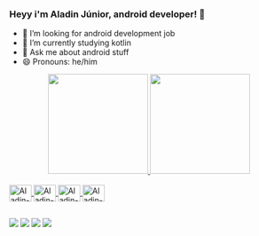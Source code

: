 ### Heyy i'm Aladin Júnior, android developer! 👋


- 🔭 I’m looking for android development job
- 🌱 I’m currently studying kotlin
- 💬 Ask me about android stuff
- 😄 Pronouns: he/him

<div align="center">
  <a href="https://github.com/aladinjunior">
  <img height="180em" src="https://github-readme-stats.vercel.app/api?username=aladinjunior&show_icons=true&theme=transparent&include_all_commits=true&count_private=true"/>
  <img height="180em" src="https://github-readme-stats.vercel.app/api/top-langs/?username=aladinjunior&layout=compact&langs_count=7&theme=transparent"/>
</div>
</div>

<div style="display: inline_block"><br>
  <img align="center" alt="Aladin-AndroidStudio" height="30" width="40" <img src="https://cdn.jsdelivr.net/gh/devicons/devicon/icons/androidstudio/androidstudio-original.svg" />
  <img align="center" alt="Aladin-Android" height="30" width="40" <img src="https://cdn.jsdelivr.net/gh/devicons/devicon/icons/android/android-original.svg" />
  <img align="center" alt="Aladin-Kotlin" height="30" width="40" <img src="https://cdn.jsdelivr.net/gh/devicons/devicon/icons/kotlin/kotlin-original.svg" />
  <img align="center" alt="Aladin-Java" height="30" width="40" <img src="https://cdn.jsdelivr.net/gh/devicons/devicon/icons/java/java-original.svg" />
 
</div>
  
##

<div>
  <a href="https://instagram.com/aladinjr._/" target="_blank"><img src="https://img.shields.io/badge/-Instagram-%23E4405F?style=for-the-badge&logo=instagram&logoColor=white" target="_blank"></a>
 	<a href="https://www.twitter.com/aladinjr_" target="_blank"><img src="https://img.shields.io/badge/Twitter-1DA1F2?style=for-the-badge&logo=twitter&logoColor=white" target="_blank"></a>
  <a href = "mailto:contactaladinjr@gmail.com"><img src="https://img.shields.io/badge/-Gmail-%23333?style=for-the-badge&logo=gmail&logoColor=white" target="_blank"></a>
  <a href="https://www.linkedin.com/in/aladinjunior/" target="_blank"><img src="https://img.shields.io/badge/-LinkedIn-%230077B5?style=for-the-badge&logo=linkedin&logoColor=white" target="_blank"></a> 
</div>
